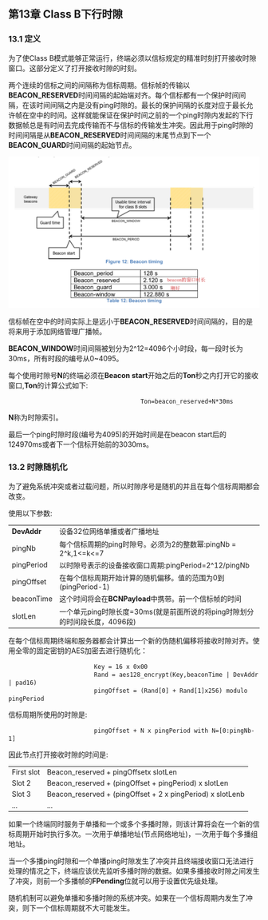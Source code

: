 ## 第13章 Class B下行时隙

### <a name="13.1">13.1 定义</a>
为了使Class B模式能够正常运行，终端必须以信标规定的精准时刻打开接收时隙窗口。这部分定义了打开接收时隙的时刻。

两个连续的信标之间的间隔称为信标周期。信标帧的传输以**BEACON_RESERVED**时间间隔的起始端对齐。每个信标都有一个保护时间间隔，在该时间间隔之内是没有ping时隙的。最长的保护间隔的长度对应于最长允许帧在空中的时间。这样就能保证在保护时间之前的一个ping时隙内发起的下行数据帧总是有时间去完成传输而不与信标的传输发生冲突。因此用于ping时隙的时间间隔是从**BEACON_RESERVED**时间间隔的末尾节点到下一个**BEACON_GUARD**时间间隔的起始节点。

![](Pictures/Beacon_timing.png)

信标帧在空中的时间实际上是远小于**BEACON_RESERVED**时间间隔的，目的是将来用于添加网络管理广播帧。

**BEACON_WINDOW**时间间隔被划分为2^12=4096个小时段，每一段时长为30ms，所有时段的编号从0~4095。

每个使用时隙号**N**的终端必须在**Beacon start**开始之后的**Ton**秒之内打开它的接收窗口,**Ton**的计算公式如下:

                                         Ton=beacon_reserved+N*30ms
**N**称为时隙索引。

最后一个ping时隙时段(编号为4095)的开始时间是在beacon start后的124970ms或者下一个信标开始前的3030ms。

### <a name="13.2">13.2 时隙随机化</a>
为了避免系统冲突或者过载问题，所以时隙序号是随机的并且在每个信标周期都会改变。

使用以下参数:

<table>
   <tr>
      <td><b>DevAddr</b></td>
      <td>设备32位网络单播或者广播地址</td>
   </tr>
   <tr>
      <td>pingNb</td>
      <td>每个信标周期的ping时隙号。必须为2的整数幂:pingNb = 2^k,1<=k<=7</td>
   </tr>
   <tr>
      <td>pingPeriod</td>
      <td>以时隙号表示的设备接收窗口周期:pingPeriod=2^12/pingNb</td>
   </tr>
   <tr>
      <td>pingOffset</td>
      <td>在每个信标周期开始计算的随机偏移。值的范围为0到(pingPeriod-1)</td>
   </tr>
   <tr>
      <td>beaconTime</td>
      <td>这个时间将会在<b>BCNPayload</b>中携带。前一个信标帧的时间</td>
   </tr>
   <tr>
      <td>slotLen</td>
      <td>一个单元ping时隙长度=30ms(就是前面所说的将ping时隙划分的时间段长度，4096段)</td>
   </tr>
</table>

在每个信标周期终端和服务器都会计算出一个新的伪随机偏移将接收时隙对齐。使用全零的固定密钥的AES加密去进行随机化：

                                     
                            Key = 16 x 0x00
                            Rand = aes128_encrypt(Key,beaconTime | DevAddr | pad16)
                            pingOffset = (Rand[0] + Rand[1]x256) modulo pingPeriod

信标周期所使用的时隙是:

                            pingOffset + N x pingPeriod with N=[0:pingNb-1]

因此节点打开接收时隙的时间是:

<table>
   <tr>
      <td>First slot</td>
      <td>Beacon_reserved + pingOffsetx slotLen</td>
   </tr>
   <tr>
      <td>Slot 2</td>
      <td>Beacon_reserved + (pingOffset + pingPeriod) x slotLen</td>
   </tr>
   <tr>
      <td>Slot 3</td>
      <td>Beacon_reserved + (pingOffset + 2 x pingPeriod) x slotLenb</td>
   </tr>
   <tr>
      <td>...</td>
      <td>...</td>
   </tr>
</table>

如果一个终端同时服务于单播和一个或多个多播时隙，则该计算将会在一个新的信标周期开始时执行多次。一次用于单播地址(节点网络地址)，一次用于每个多播组地址。

当一个多播ping时隙和一个单播ping时隙发生了冲突并且终端接收窗口无法进行处理的情况之下，终端应该优先监听多播时隙的数据。如果多播接收时隙之间发生了冲突，则前一个多播帧的**FPending**位就可以用于设置优先级处理。

随机机制可以避免单播和多播时隙的系统冲突。如果在一个信标周期内发生了冲突，则下一个信标周期就不大可能发生。



                                    